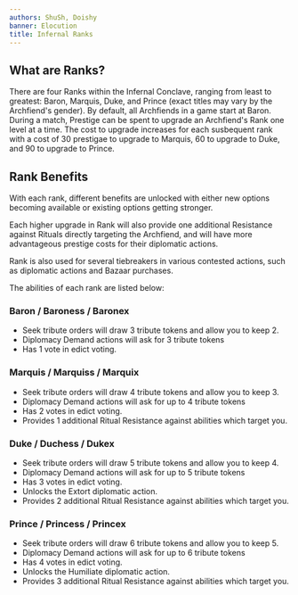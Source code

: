 ```yaml
---
authors: ShuSh, Doishy
banner: Elocution
title: Infernal Ranks
---
```


## What are Ranks?

There are four Ranks within the Infernal Conclave, ranging from least to
greatest: Baron, Marquis, Duke, and Prince (exact titles may vary by the
Archfiend's gender). By default, all Archfiends in a game start at Baron. During
a match, Prestige can be spent to upgrade an Archfiend's Rank one level at a
time. The cost to upgrade increases for each susbequent rank with a cost of 30
prestigae to upgrade to Marquis, 60 to upgrade to Duke, and 90 to upgrade to
Prince.

## Rank Benefits

With each rank, different benefits are unlocked with either new options becoming
available or existing options getting stronger.

Each higher upgrade in Rank will also provide one additional Resistance against
Rituals directly targeting the Archfiend, and will have more advantageous
prestige costs for their diplomatic actions.

Rank is also used for several tiebreakers in various contested actions, such as
diplomatic actions and Bazaar purchases.

The abilities of each rank are listed below:

### Baron / Baroness / Baronex

- Seek tribute orders will draw 3 tribute tokens and allow you to keep 2.
- Diplomacy Demand actions will ask for 3 tribute tokens
- Has 1 vote in edict voting.

### Marquis / Marquiss / Marquix

- Seek tribute orders will draw 4 tribute tokens and allow you to keep 3.
- Diplomacy Demand actions will ask for up to 4 tribute tokens
- Has 2 votes in edict voting.
- Provides 1 additional Ritual Resistance against abilities which target you.

### Duke / Duchess / Dukex

- Seek tribute orders will draw 5 tribute tokens and allow you to keep 4.
- Diplomacy Demand actions will ask for up to 5 tribute tokens
- Has 3 votes in edict voting.
- Unlocks the Extort diplomatic action.
- Provides 2 additional Ritual Resistance against abilities which target you.

### Prince / Princess / Princex

- Seek tribute orders will draw 6 tribute tokens and allow you to keep 5.
- Diplomacy Demand actions will ask for up to 6 tribute tokens
- Has 4 votes in edict voting.
- Unlocks the Humiliate diplomatic action.
- Provides 3 additional Ritual Resistance against abilities which target you.
